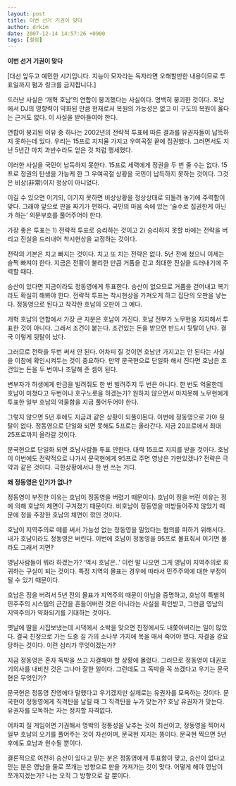```yaml
---
layout: post
title: 이번 선거 기권이 맞다
author: drkim
date: 2007-12-14 14:57:26 +0900
tags: [컬럼]
---
```

**이번 선거 기권이 맞다**

[대선 앞두고 예민한 시기입니다. 지능이 모자라는 독자라면 오해할만한 내용이므로 투표일까지 펌과 링크를 금지합니다.]

드러난 사실은 ‘개혁 호남’의 연합이 붕괴했다는 사실이다. 명백히 붕괴한 것이다. 호남에서 DJ의 영향력이 약화된 만큼 현재로서 복원의 가능성은 없고 이 구도의 복원이 옳다는 근거도 없다. 이 사실을 받아들여야 한다. 

연합이 붕괴된 이유 중 하나는 2002년의 전략적 투표에 따른 결과를 유권자들이 납득하지 못하는데 있다. 우리는 15프로 지지율 가지고 우여곡절 끝에 집권했다. 그러면서도 지난 5년간 마치 과반수라도 얻은 것 처럼 행세했다. 

이러한 사실을 국민이 납득하지 못한다. 15프로 세력에게 정권을 두 번 줄 수는 없다. 15프로 정권의 탄생을 가능케 한 그 우여곡절 상황을 국민이 납득하지 못하는 것이다. 그것은 비상(非常)이지 정상이 아니었다. 

이길 수 있으면 이기되, 이기지 못하면 비상상황을 정상상태로 되돌려 놓기에 주력함이 맞다. 그래야 앞으로 판을 짜기가 편하다. 국민의 마음 속에 있는 ‘술수로 집권한게 아닌가 하는’ 의문부호를 풀어주어야 한다. 

가장 좋은 투표는 1) 전략적 투표로 승리하는 것이고 2) 승리하지 못할 바에는 전략을 버리고 진실을 드러내어 착시현상을 교정하는 것이다. 

전략의 기본은 치고 빠지는 것이다. 치고 또 치는 전략은 없다. 5년 전에 쳤으니 이제는 슬쩍 빠져야 한다. 지금은 전황이 불리한 만큼 거품을 걷고 최대한 진실을 드러내기에 주력할 때다. 

승산이 있다면 지금이라도 정동영에게 투표한다. 승산이 없으므로 거품을 걷어내고 복기라도 확실히 해봐야 한다. 전략적 투표는 착시현상을 가져오게 하고 집단의 오판을 낳는다. 정동영으로 된다고 착각한 호남의 오판이 그 예다. 

개혁 호남의 연합에서 가장 큰 지분은 호남이 가진다. 호남 전부가 노무현을 지지해서 투표한 것이 아니다. 그래서 조건이 붙는다. 조건있는 돈을 받으면 반드시 뒷탈이 난다. 결국 이렇게 뒷탈이 났다. 

그러므로 전략을 두번 써서 안 된다. 어차피 질 것이면 호남만 가지고는 안 된다는 사실을 이참에 확인시켜두는 것이 중요하다. 만약 문국현으로 단일화 해서 진다면 호남은 조건있는 돈을 두 번이나 조달해 준 셈이 된다. 

변부자가 허생에게 만금을 빌려줘도 한 번 빌려주지 두 번은 아니다. 한 번도 억울한데 호남이 미쳤다고 두번이나 호구노릇을 하겠는가? 원하지 않으면서 마지못해 노무현에게 투표한 일부 호남의 억울함을 지금 풀어두어야 한다. 

그렇지 않으면 5년 후에도 지금과 같은 상황이 되풀이된다. 이번에 정동영으로 가야 뒷탈이 없다. 정동영으로 단일화 되면 못해도 5프로는 올라간다. 지금 20프로에서 최대 25프로까지 올라갈 것이다. 

문국현으로 단일화 되면 호남사람들 투표 안한다. 대략 15프로 지지를 받을 것이다. 호남이 이번에도 전략적으로 나가서 문국현에게 95프로 주면 영남은 가만있겠나? 전략은 극약과 같은 것이다. 극한상황에서나 한 번 쓰는 거다. 

**왜 정동영은 인기가 없나?**

정동영이 부진한 이유는 호남이 정동영을 버렸기 때문이다. 호남이 정을 버린 이유는 정에 의해 호남의 체면이 구겨졌기 때문이다. 비호남이 정동영을 떠받들어주지 않았기 때문에 정을 주장한 호남의 체면이 깎인 것이다. 

호남이 지역주의로 떼를 써서 가능성 없는 정동영을 밀었다는 혐의를 피하기 위해서다. 내가 호남이라도 정동영은 버린다. 이번에 호남이 정동영을 95프로 몰표줘서 이기면 몰라도 그래서 지면? 

영남사람들이 뭐라 하겠는가? ‘역시 호남은..’ 이런 말 나오면 그게 영남이 지역주의로 회귀하는 구실이 되는 것이다. 특정 지역의 몰표는 경우에 따라서 민주주의에 대한 부정이 될 수 있기 때문이다. 

호남은 정을 버려서 5년 전의 몰표가 지역주의 때문이 아님을 증명하고, 호남이 특별히 민주주의 시스템의 근간을 흔들어버린 것은 아니라는 사실을 확인받고, 그만큼 영남의 지역주의가 약화되기를 기대하는 것이다. 

옛날에 딸을 시집보냈는데 시댁에서 소박을 맞으면 친정에서도 내쫓아버리는 일이 많았다. 결국 친정으로 가는 도중 길 가의 소나무 가지에 목을 매서 죽어야 했다. 자결을 강요당하는 것이다. 이런 심리가 무엇이겠는가? 

지금 정동영은 혼자 독박을 쓰고 자결해야 할 상황에 몰렸다. 그러므로 정동영이 대권포기의사를 내비친 것은 그나마 잘한 일이다. 그런데도 그 독박을 꼭 쓰겠다고 우기는 문국현은 무엇인가? 

문국현은 정동영 진영에다 말했다고 우기겠지만 실제로는 유권자를 모욕하는 것이다. 문국현이 정동영에게 직격탄을 날릴 때 그 직격탄을 누가 맞는가? 호남 유권자가 맞는다. 유권자를 모독하는 자는 정치할 자격없다. 

어차피 질 게임이면 기권해서 명박의 정통성을 낮추는 것이 최선이고, 정동영을 찍어서 일부 호남의 오기를 풀어주는 것이 차선이며, 문국현 지지는 똥이다. 문국현 찍으면 5년 후에도 호남과 원수될 뿐이다. 

결론적으로 여전히 승산이 있다고 믿는 분은 정동영에게 투표함이 맞고, 승산이 없다고 믿는 분은 영남을 둘로 쪼개는 방향으로 판을 가져가는 것이 맞다. 어떻게 해야 영남이 쪼개지겠는가? 나는 오직 그 방향으로 갈 뿐이다.